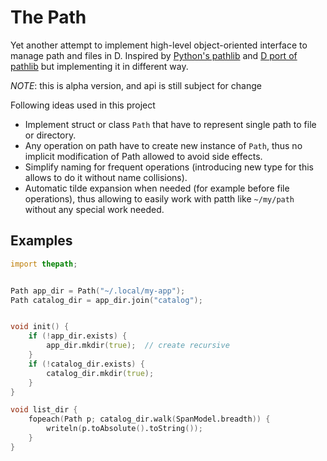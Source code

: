 # The Path

Yet another attempt to implement high-level object-oriented interface
to manage path and files in D.
Inspired by [Python's pathlib](https://docs.python.org/3/library/pathlib.html)
and [D port of pathlib](https://code.dlang.org/packages/pathlib) but
implementing it in different way.

*NOTE*: this is alpha version, and api is still subject for change

Following ideas used in this project
- Implement struct or class `Path` that have to represent
  single path to file or directory.
- Any operation on path have to create new instance of `Path`,
  thus no implicit modification of Path allowed to avoid side effects.
- Simplify naming for frequent operations
  (introducing new type for this allows to do it without name collisions).
- Automatic tilde expansion when needed (for example before file operations),
  thus allowing to easily work with patth like `~/my/path`
  without any special work needed.


## Examples

```d
import thepath;


Path app_dir = Path("~/.local/my-app");
Path catalog_dir = app_dir.join("catalog");


void init() {
    if (!app_dir.exists) {
        app_dir.mkdir(true);  // create recursive
    }
    if (!catalog_dir.exists) {
        catalog_dir.mkdir(true);
    }
}

void list_dir {
    fopeach(Path p; catalog_dir.walk(SpanModel.breadth)) {
        writeln(p.toAbsolute().toString());
    }
}
```
